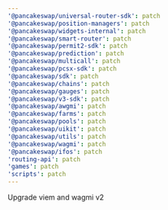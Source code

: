 ```yaml
---
'@pancakeswap/universal-router-sdk': patch
'@pancakeswap/position-managers': patch
'@pancakeswap/widgets-internal': patch
'@pancakeswap/smart-router': patch
'@pancakeswap/permit2-sdk': patch
'@pancakeswap/prediction': patch
'@pancakeswap/multicall': patch
'@pancakeswap/pcsx-sdk': patch
'@pancakeswap/sdk': patch
'@pancakeswap/chains': patch
'@pancakeswap/gauges': patch
'@pancakeswap/v3-sdk': patch
'@pancakeswap/awgmi': patch
'@pancakeswap/farms': patch
'@pancakeswap/pools': patch
'@pancakeswap/uikit': patch
'@pancakeswap/utils': patch
'@pancakeswap/wagmi': patch
'@pancakeswap/ifos': patch
'routing-api': patch
'games': patch
'scripts': patch
---
```


Upgrade viem and wagmi v2
